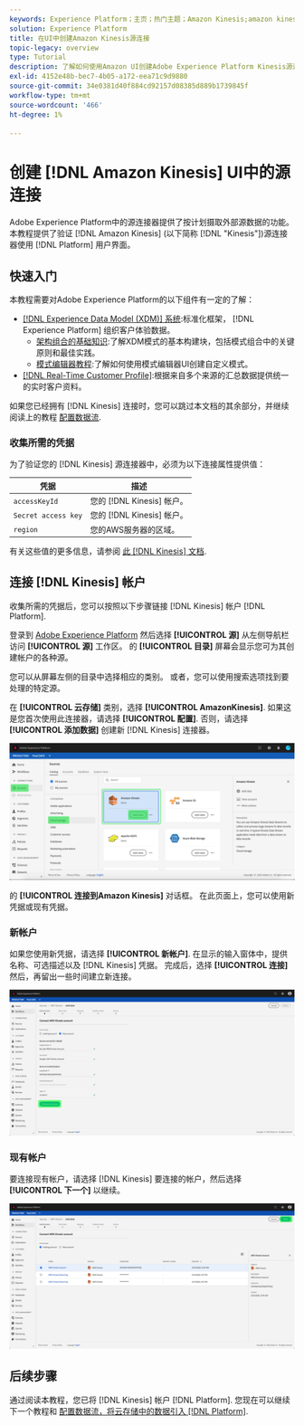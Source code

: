 ```yaml
---
keywords: Experience Platform；主页；热门主题；Amazon Kinesis;amazon kinesis;Kinesis;kinesis
solution: Experience Platform
title: 在UI中创建Amazon Kinesis源连接
topic-legacy: overview
type: Tutorial
description: 了解如何使用Amazon UI创建Adobe Experience Platform Kinesis源连接。
exl-id: 4152e48b-bec7-4b05-a172-eea71c9d9880
source-git-commit: 34e0381d40f884cd92157d08385d889b1739845f
workflow-type: tm+mt
source-wordcount: '466'
ht-degree: 1%

---
```


# 创建 [!DNL Amazon Kinesis] UI中的源连接

Adobe Experience Platform中的源连接器提供了按计划摄取外部源数据的功能。 本教程提供了验证 [!DNL Amazon Kinesis] (以下简称 [!DNL "Kinesis"])源连接器使用 [!DNL Platform] 用户界面。

## 快速入门

本教程需要对Adobe Experience Platform的以下组件有一定的了解：

- [[!DNL Experience Data Model (XDM)] 系统](../../../../../xdm/home.md):标准化框架， [!DNL Experience Platform] 组织客户体验数据。
   - [架构组合的基础知识](../../../../../xdm/schema/composition.md):了解XDM模式的基本构建块，包括模式组合中的关键原则和最佳实践。
   - [模式编辑器教程](../../../../../xdm/tutorials/create-schema-ui.md):了解如何使用模式编辑器UI创建自定义模式。
- [[!DNL Real-Time Customer Profile]](../../../../../profile/home.md):根据来自多个来源的汇总数据提供统一的实时客户资料。

如果您已经拥有 [!DNL Kinesis] 连接时，您可以跳过本文档的其余部分，并继续阅读上的教程 [配置数据流](../../dataflow/streaming/cloud-storage-streaming.md).

### 收集所需的凭据

为了验证您的 [!DNL Kinesis] 源连接器中，必须为以下连接属性提供值：

| 凭据 | 描述 |
| ---------- | ----------- |
| `accessKeyId` | 您的 [!DNL Kinesis] 帐户。 |
| `Secret access key` | 您的 [!DNL Kinesis] 帐户。 |
| `region` | 您的AWS服务器的区域。 |

有关这些值的更多信息，请参阅 [此 [!DNL Kinesis] 文档](https://docs.aws.amazon.com/streams/latest/dev/getting-started.html).

## 连接 [!DNL Kinesis] 帐户

收集所需的凭据后，您可以按照以下步骤链接 [!DNL Kinesis] 帐户 [!DNL Platform].

登录到 [Adobe Experience Platform](https://platform.adobe.com) 然后选择 **[!UICONTROL 源]** 从左侧导航栏访问 **[!UICONTROL 源]** 工作区。 的 **[!UICONTROL 目录]** 屏幕会显示您可为其创建帐户的各种源。

您可以从屏幕左侧的目录中选择相应的类别。 或者，您可以使用搜索选项找到要处理的特定源。

在 **[!UICONTROL 云存储]** 类别，选择 **[!UICONTROL AmazonKinesis]**. 如果这是您首次使用此连接器，请选择 **[!UICONTROL 配置]**. 否则，请选择 **[!UICONTROL 添加数据]** 创建新 [!DNL Kinesis] 连接器。

![](../../../../images/tutorials/create/kinesis/catalog.png)

的 **[!UICONTROL 连接到Amazon Kinesis]** 对话框。 在此页面上，您可以使用新凭据或现有凭据。

### 新帐户

如果您使用新凭据，请选择 **[!UICONTROL 新帐户]**. 在显示的输入窗体中，提供名称、可选描述以及 [!DNL Kinesis] 凭据。 完成后，选择 **[!UICONTROL 连接]** 然后，再留出一些时间建立新连接。

![](../../../../images/tutorials/create/kinesis/new.png)

### 现有帐户

要连接现有帐户，请选择 [!DNL Kinesis] 要连接的帐户，然后选择 **[!UICONTROL 下一个]** 以继续。

![](../../../../images/tutorials/create/kinesis/existing.png)

## 后续步骤

通过阅读本教程，您已将 [!DNL Kinesis] 帐户 [!DNL Platform]. 您现在可以继续下一个教程和 [配置数据流，将云存储中的数据引入 [!DNL Platform]](../../dataflow/streaming/cloud-storage-streaming.md).

